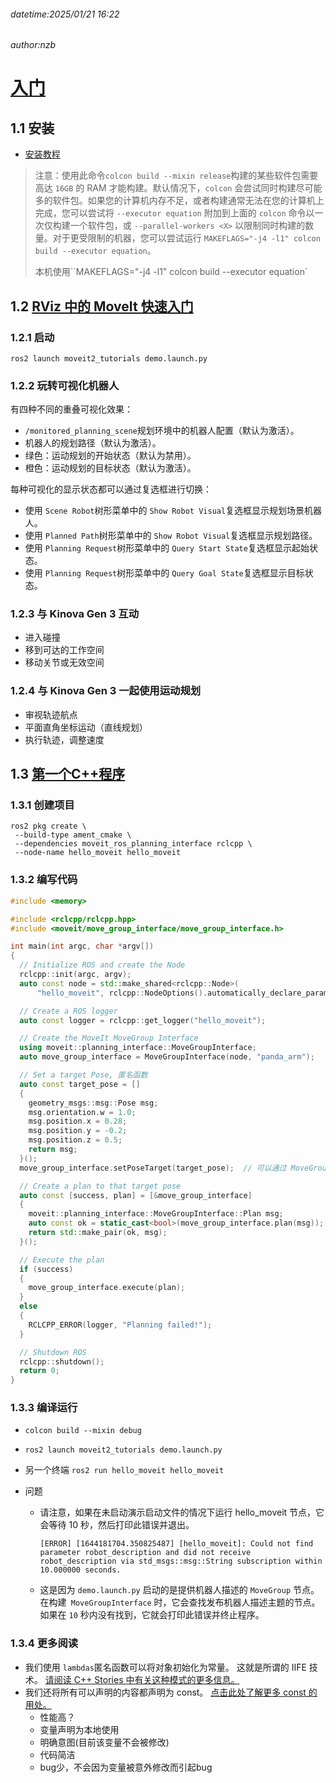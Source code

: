 ###### datetime:2025/01/21 16:22

###### author:nzb

# [入门](https://moveit.picknik.ai/main/doc/tutorials/getting_started/getting_started.html)

## 1.1 安装

- [安装教程](https://moveit.picknik.ai/main/doc/tutorials/getting_started/getting_started.html#install-ros-2-and-colcon)

> 注意：使用此命令`colcon build --mixin release`构建的某些软件包需要高达 `16GB` 的 RAM 才能构建。默认情况下，`colcon` 会尝试同时构建尽可能多的软件包。如果您的计算机内存不足，或者构建通常无法在您的计算机上完成，您可以尝试将 `--executor equation` 附加到上面的 `colcon` 命令以一次仅构建一个软件包，或 `--parallel-workers <X>` 以限制同时构建的数量。对于更受限制的机器，您可以尝试运行 `MAKEFLAGS="-j4 -l1" colcon build --executor equation`。
>
> 本机使用``MAKEFLAGS="-j4 -l1" colcon build --executor equation`

## 1.2 [RViz 中的 MoveIt 快速入门](https://moveit.picknik.ai/main/doc/tutorials/quickstart_in_rviz/quickstart_in_rviz_tutorial.html#moveit-quickstart-in-rviz)

### 1.2.1 启动

```shell
ros2 launch moveit2_tutorials demo.launch.py
```

### 1.2.2 玩转可视化机器人
有四种不同的重叠可视化效果： 
- `/monitored_planning_scene`规划环境中的机器人配置（默认为激活）。 
- 机器人的规划路径（默认为激活）。 
- 绿色：运动规划的开始状态（默认为禁用）。
- 橙色：运动规划的目标状态（默认为激活）。

每种可视化的显示状态都可以通过复选框进行切换：

- 使用 `Scene Robot`树形菜单中的 `Show Robot Visual`复选框显示规划场景机器人。 
- 使用 `Planned Path`树形菜单中的 `Show Robot Visual`复选框显示规划路径。 
- 使用 `Planning Request`树形菜单中的 `Query Start State`复选框显示起始状态。 
- 使用 `Planning Request`树形菜单中的 `Query Goal State`复选框显示目标状态。

### 1.2.3 与 Kinova Gen 3 互动
- 进入碰撞
- 移到可达的工作空间
- 移动关节或无效空间

### 1.2.4 与 Kinova Gen 3 一起使用运动规划
- 审视轨迹航点
- 平面直角坐标运动（直线规划）
- 执行轨迹，调整速度
  
## 1.3 [第一个C++程序](https://moveit.picknik.ai/main/doc/tutorials/your_first_project/your_first_project.html#your-first-c-moveit-project)

### 1.3.1 创建项目
```shell
ros2 pkg create \
 --build-type ament_cmake \
 --dependencies moveit_ros_planning_interface rclcpp \
 --node-name hello_moveit hello_moveit
```

### 1.3.2 编写代码

```c++
#include <memory>

#include <rclcpp/rclcpp.hpp>
#include <moveit/move_group_interface/move_group_interface.h>

int main(int argc, char *argv[])
{
  // Initialize ROS and create the Node
  rclcpp::init(argc, argv);
  auto const node = std::make_shared<rclcpp::Node>(
      "hello_moveit", rclcpp::NodeOptions().automatically_declare_parameters_from_overrides(true));

  // Create a ROS logger
  auto const logger = rclcpp::get_logger("hello_moveit");

  // Create the MoveIt MoveGroup Interface
  using moveit::planning_interface::MoveGroupInterface;
  auto move_group_interface = MoveGroupInterface(node, "panda_arm");

  // Set a target Pose, 匿名函数
  auto const target_pose = []
  {
    geometry_msgs::msg::Pose msg;
    msg.orientation.w = 1.0;
    msg.position.x = 0.28;
    msg.position.y = -0.2;
    msg.position.z = 0.5;
    return msg;
  }();
  move_group_interface.setPoseTarget(target_pose);  // 可以通过 MoveGroupInterface::setStartState* 设置起始状态

  // Create a plan to that target pose
  auto const [success, plan] = [&move_group_interface]
  {
    moveit::planning_interface::MoveGroupInterface::Plan msg;
    auto const ok = static_cast<bool>(move_group_interface.plan(msg));
    return std::make_pair(ok, msg);
  }();

  // Execute the plan
  if (success)
  {
    move_group_interface.execute(plan);
  }
  else
  {
    RCLCPP_ERROR(logger, "Planning failed!");
  }

  // Shutdown ROS
  rclcpp::shutdown();
  return 0;
}
```

### 1.3.3 编译运行

- `colcon build --mixin debug`
- `ros2 launch moveit2_tutorials demo.launch.py`
- 另一个终端 `ros2 run hello_moveit hello_moveit`

- 问题
  - 请注意，如果在未启动演示启动文件的情况下运行 hello_moveit 节点，它会等待 10 秒，然后打印此错误并退出。
    
    ```shell
    [ERROR] [1644181704.350825487] [hello_moveit]: Could not find parameter robot_description and did not receive robot_description via std_msgs::msg::String subscription within 10.000000 seconds.
    ```

  - 这是因为 `demo.launch.py` 启动的是提供机器人描述的 `MoveGroup` 节点。 在构建` MoveGroupInterface` 时，它会查找发布机器人描述主题的节点。 如果在 `10` 秒内没有找到，它就会打印此错误并终止程序。

### 1.3.4 更多阅读
- 我们使用 `lambdas`匿名函数可以将对象初始化为常量。 这就是所谓的 IIFE 技术。 [请阅读 C++ Stories 中有关这种模式的更多信息。](https://www.cppstories.com/2016/11/iife-for-complex-initialization/)
- 我们还将所有可以声明的内容都声明为 const。 [点击此处了解更多 const 的用处。](https://www.cppstories.com/2016/12/please-declare-your-variables-as-const/)
  - 性能高？
  - 变量声明为本地使用
  - 明确意图(目前该变量不会被修改)
  - 代码简洁
  - bug少，不会因为变量被意外修改而引起bug